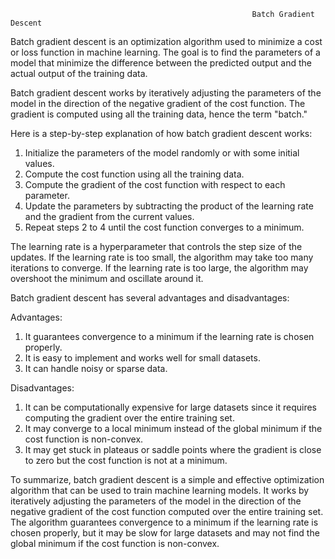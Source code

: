                                                           Batch Gradient Descent
Batch gradient descent is an optimization algorithm used to minimize a cost or loss function in machine learning. The goal is to find the parameters of a model that minimize the difference between the predicted output and the actual output of the training data.

Batch gradient descent works by iteratively adjusting the parameters of the model in the direction of the negative gradient of the cost function. The gradient is computed using all the training data, hence the term "batch."

Here is a step-by-step explanation of how batch gradient descent works:

1. Initialize the parameters of the model randomly or with some initial values.
2. Compute the cost function using all the training data.
3. Compute the gradient of the cost function with respect to each parameter.
4. Update the parameters by subtracting the product of the learning rate and the gradient from the current values.
5. Repeat steps 2 to 4 until the cost function converges to a minimum.

The learning rate is a hyperparameter that controls the step size of the updates. If the learning rate is too small, the algorithm may take too many iterations to converge. If the learning rate is too large, the algorithm may overshoot the minimum and oscillate around it.

Batch gradient descent has several advantages and disadvantages:

Advantages:

1. It guarantees convergence to a minimum if the learning rate is chosen properly.
2. It is easy to implement and works well for small datasets.
3. It can handle noisy or sparse data.

Disadvantages:

1. It can be computationally expensive for large datasets since it requires computing the gradient over the entire training set.
2. It may converge to a local minimum instead of the global minimum if the cost function is non-convex.
3. It may get stuck in plateaus or saddle points where the gradient is close to zero but the cost function is not at a minimum.

To summarize, batch gradient descent is a simple and effective optimization algorithm that can be used to train machine learning models. It works by iteratively adjusting the parameters of the model in the direction of the negative gradient of the cost function computed over the entire training set. The algorithm guarantees convergence to a minimum if the learning rate is chosen properly, but it may be slow for large datasets and may not find the global minimum if the cost function is non-convex.                                                          

